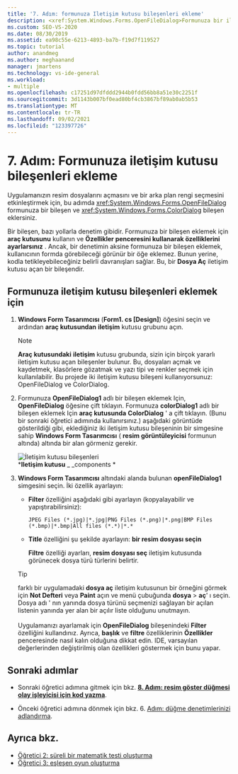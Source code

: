```yaml
---
title: '7. Adım: formunuza Iletişim kutusu bileşenleri ekleme'
description: <xref:System.Windows.Forms.OpenFileDialog>Formunuza bir iletişim kutusu bileşeni ve bir <xref:System.Windows.Forms.ColorDialog> iletişim kutusu bileşeni eklemeyi öğrenin.
ms.custom: SEO-VS-2020
ms.date: 08/30/2019
ms.assetid: ea98c55e-6213-4893-ba7b-f19d7f119527
ms.topic: tutorial
author: anandmeg
ms.author: meghaanand
manager: jmartens
ms.technology: vs-ide-general
ms.workload:
- multiple
ms.openlocfilehash: c17251d97dfddd2944b0fdd56bb8a51e30c2251f
ms.sourcegitcommit: 3d1143b007bf0ead80bf4cb3867bf89ab0ab5b53
ms.translationtype: MT
ms.contentlocale: tr-TR
ms.lasthandoff: 09/02/2021
ms.locfileid: "123397726"
---
```

# <a name="step-7-add-dialog-components-to-your-form"></a>7. Adım: Formunuza iletişim kutusu bileşenleri ekleme

Uygulamanızın resim dosyalarını açmasını ve bir arka plan rengi seçmesini etkinleştirmek için, bu adımda <xref:System.Windows.Forms.OpenFileDialog> formunuza bir bileşen ve <xref:System.Windows.Forms.ColorDialog> bileşen eklersiniz.

Bir bileşen, bazı yollarla denetim gibidir. Formunuza bir bileşen eklemek için **araç kutusunu** kullanın ve **Özellikler penceresini kullanarak özelliklerini ayarlarsınız** . Ancak, bir denetimin aksine formunuza bir bileşen eklemek, kullanıcının formda görebileceği görünür bir öğe eklemez. Bunun yerine, kodla tetikleyebileceğiniz belirli davranışları sağlar. Bu, bir **Dosya Aç** iletişim kutusu açan bir bileşendir.

## <a name="to-add-dialog-components-to-your-form"></a>Formunuza iletişim kutusu bileşenleri eklemek için

1. **Windows Form Tasarımcısı** (**Form1. cs [Design]**) öğesini seçin ve ardından **araç kutusundan** **iletişim** kutusu grubunu açın.

    > [!NOTE]
    > **Araç kutusundaki** **iletişim** kutusu grubunda, sizin için birçok yararlı iletişim kutusu açan bileşenler bulunur. Bu, dosyaları açmak ve kaydetmek, klasörlere gözatmak ve yazı tipi ve renkler seçmek için kullanılabilir. Bu projede iki iletişim kutusu bileşeni kullanıyorsunuz: OpenFileDialog ve ColorDialog.

1. Formunuza **OpenFileDialog1** adlı bir bileşen eklemek Için, **OpenFileDialog** öğesine çift tıklayın. Formunuza **colorDialog1** adlı bir bileşen eklemek Için **araç kutusunda** **ColorDialog** ' a çift tıklayın. (Bunu bir sonraki öğretici adımında kullanırsınız.) aşağıdaki görüntüde gösterildiği gibi, eklediğiniz iki iletişim kutusu bileşeninin bir simgesine sahip **Windows Form Tasarımcısı** ( **resim görüntüleyicisi** formunun altında) altında bir alan görmeniz gerekir.

     ![İletişim kutusu bileşenleri](../ide/media/express_dialogsadded.png)<br>***Iletişim kutusu** _ _components *

1. **Windows Form Tasarımcısı** altındaki alanda bulunan **openFileDialog1** simgesini seçin. İki özellik ayarlayın:

    - **Filter** özelliğini aşağıdaki gibi ayarlayın (kopyalayabilir ve yapıştırabilirsiniz):

        ```
        JPEG Files (*.jpg)|*.jpg|PNG Files (*.png)|*.png|BMP Files (*.bmp)|*.bmp|All files (*.*)|*.*
        ```

    - **Title** özelliğini şu şekilde ayarlayın: **bir resim dosyası seçin**

         **Filtre** özelliği ayarları, **resim dosyası seç** iletişim kutusunda görünecek dosya türü türlerini belirtir.

    > [!TIP]
    > farklı bir uygulamadaki **dosya aç** iletişim kutusunun bir örneğini görmek için **Not Defteri** veya **Paint** açın ve menü çubuğunda **dosya**  >  **aç**' ı seçin. Dosya adı ' nın yanında dosya türünü seçmenizi sağlayan bir açılan listenin yanında yer alan bir açılır liste olduğunu unutmayın. <br/><br/>Uygulamanızı ayarlamak için **OpenFileDialog** bileşenindeki **Filter** özelliğini kullandınız. Ayrıca, **başlık** ve **filtre** özelliklerinin **Özellikler** penceresinde nasıl kalın olduğuna dikkat edin. IDE, varsayılan değerlerinden değiştirilmiş olan özellikleri göstermek için bunu yapar.

## <a name="next-steps"></a>Sonraki adımlar

* Sonraki öğretici adımına gitmek için bkz. **[8. Adım: resim göster düğmesi olay işleyicisi için kod yazma](../ide/step-8-write-code-for-the-show-a-picture-button-event-handler.md)**.

* Önceki öğretici adımına dönmek için bkz. 6. [Adım: düğme denetimlerinizi adlandırma](../ide/step-6-name-your-button-controls.md).

## <a name="see-also"></a>Ayrıca bkz.

* [Öğretici 2: süreli bir matematik testi oluşturma](tutorial-2-create-a-timed-math-quiz.md)
* [Öğretici 3: eşleşen oyun oluşturma](tutorial-3-create-a-matching-game.md)
